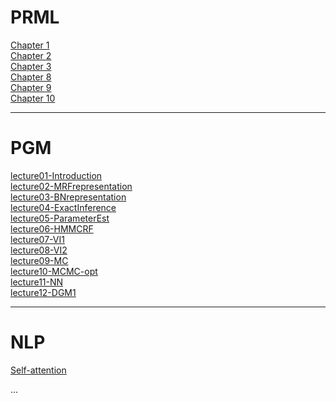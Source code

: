 # PRML

[Chapter 1](./PRML/chap1/chap1)<br>
[Chapter 2](./PRML/chap2/chap2)<br>
[Chapter 3](./PRML/chap3/chap3)<br>
[Chapter 8](./PRML/chap8/chap8)<br>
[Chapter 9](./PRML/chap9/chap9)<br>
[Chapter 10](./PRML/chap10/chap10)<br>

***


# PGM

[lecture01-Introduction](./PGM/course/lecture01-Introduction)<br>
[lecture02-MRFrepresentation](./PGM/course/lecture02-MRFrepresentation)<br>
[lecture03-BNrepresentation](./PGM/course/lecture03-BNrepresentation)<br>
[lecture04-ExactInference](./PGM/course/lecture04-ExactInference)<br>
[lecture05-ParameterEst](./PGM/course/lecture05-ParameterEst)<br>
[lecture06-HMMCRF](./PGM/course/lecture06-HMMCRF)<br>
[lecture07-VI1](./PGM/course/lecture07-VI1)<br>
[lecture08-VI2](./PGM/course/lecture08-VI2)<br>
[lecture09-MC](./PGM/course/lecture09-MC)<br>
[lecture10-MCMC-opt](./PGM/course/lecture10-MCMC-opt)<br>
[lecture11-NN](./PGM/course/lecture11-NN)<br>
[lecture12-DGM1](./PGM/course/lecture12-DGM1)<br>

***


# NLP

[Self-attention](./NLP/Attention/note_Self-attention_LHY)<br>

...